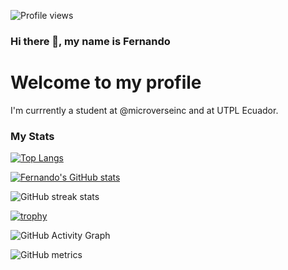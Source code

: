 ![Profile views](https://gpvc.arturio.dev/fasaldana)

### Hi there 👋, my name is Fernando
# Welcome to my profile
I'm currrently a student at @microverseinc and at UTPL Ecuador.

### My Stats
[![Top Langs](https://github-readme-stats.vercel.app/api/top-langs/?username=fasaldana&theme=dark&layout=compact)](https://github.com/fasaldana/github-readme-stats)

[![Fernando's GitHub stats](https://github-readme-stats.vercel.app/api?username=fasaldana&show_icons=true&theme=dark)](https://github.com/fasaldana/github-readme-stats) 

![GitHub streak stats](https://github-readme-streak-stats.herokuapp.com/?user=fasaldana&theme=dark)    

[![trophy](https://github-profile-trophy.vercel.app/?username=fasaldana)](https://github.com/ryo-ma/github-profile-trophy)

![GitHub Activity Graph](https://activity-graph.herokuapp.com/graph?username=fasaldana)  

![GitHub metrics](https://metrics.lecoq.io/fasaldana)  
